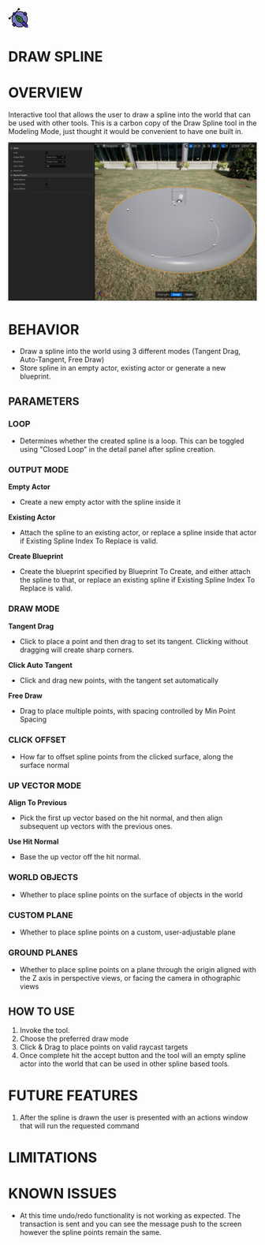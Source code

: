 ﻿![Icon](../../../HandyMan/Content/Icons/drawspline.png) 
# DRAW SPLINE



# OVERVIEW

Interactive tool that allows the user to draw a spline into the world that can be used with other tools.
This is a carbon copy of the Draw Spline tool in the Modeling Mode, just thought it would be convenient to have one built in.

![Icon](../../screenshots/splines/drawspline.jpg)


# BEHAVIOR

- Draw a spline into the world using 3 different modes (Tangent Drag, Auto-Tangent, Free Draw)
- Store spline in an empty actor, existing actor or generate a new blueprint.


## PARAMETERS

### LOOP

- Determines whether the created spline is a loop. This can be toggled using "Closed Loop" in
the detail panel after spline creation.

### OUTPUT MODE
 
**Empty Actor**
- Create a new empty actor with the spline inside it

**Existing Actor**
- Attach the spline to an existing actor, or replace a spline inside that
actor if Existing Spline Index To Replace is valid.

**Create Blueprint**
- Create the blueprint specified by Blueprint To Create, and either attach
the spline to that, or replace an existing spline if Existing Spline Index
To Replace is valid.


### DRAW MODE

**Tangent Drag**
* Click to place a point and then drag to set its tangent. Clicking without dragging will create sharp corners.

**Click Auto Tangent**
* Click and drag new points, with the tangent set automatically

**Free Draw**
* Drag to place multiple points, with spacing controlled by Min Point Spacing

### CLICK OFFSET

- How far to offset spline points from the clicked surface, along the surface normal

### UP VECTOR MODE

**Align To Previous**

* Pick the first up vector based on the hit normal, and then align subsequent up vectors with the previous ones.

**Use Hit Normal**

* Base the up vector off the hit normal.

### WORLD OBJECTS

- Whether to place spline points on the surface of objects in the world

### CUSTOM PLANE

- Whether to place spline points on a custom, user-adjustable plane

### GROUND PLANES

- Whether to place spline points on a plane through the origin aligned with the Z axis in perspective views, or facing the camera in othographic views


## HOW TO USE

1. Invoke the tool. 
2. Choose the preferred draw mode
3. Click & Drag to place points on valid raycast targets
4. Once complete hit the accept button and the tool will an empty spline actor into the world that can be used in other spline based tools.


# FUTURE FEATURES
1. After the spline is drawn the user is presented with an actions window that will run the requested command


# LIMITATIONS


# KNOWN ISSUES

- At this time undo/redo functionality is not working as expected. The transaction is sent and you can see the message push to the screen however the spline points remain the same.


